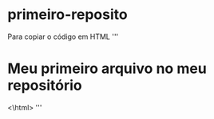 # primeiro-reposito

Para copiar o código em HTML
'''
<html>
        <h1> Meu primeiro arquivo no meu repositório</h1>
<\html>
'''
